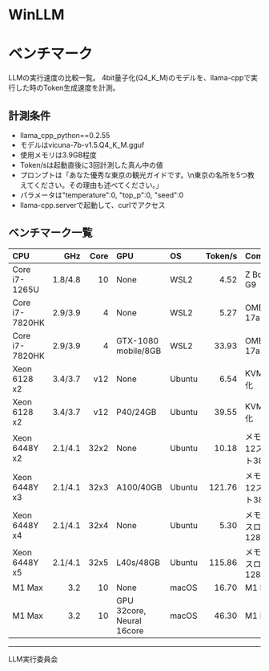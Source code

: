 # WinLLM
# ベンチマーク

LLMの実行速度の比較一覧。
4bit量子化(Q4_K_M)のモデルを、llama-cppで実行した時のToken生成速度を計測。


## 計測条件
- llama_cpp_python==0.2.55  
- モデルはvicuna-7b-v1.5.Q4_K_M.gguf  
- 使用メモリは3.9GB程度  
- Token/sは起動直後に3回計測した真ん中の値  
- プロンプトは「あなた優秀な東京の観光ガイドです。\n東京の名所を5つ教えてください。その理由も述べてください。」  
- パラメータは"temperature":0, "top_p":0, "seed":0  
- llama-cpp.serverで起動して、curlでアクセス  


## ベンチマーク一覧
|CPU|GHz|Core|GPU|OS|Token/s|Comment|
|:----|----:|----:|:----|:----|----:|:----|
|Core i7-1265U|1.8/4.8|10|None|WSL2|4.52 |Z Book G9|
|Core i7-7820HK|2.9/3.9|4|None|WSL2|5.27 |OMEN X 17ap|
|Core i7-7820HK|2.9/3.9|4|GTX-1080 mobile/8GB|WSL2|33.93 |OMEN X 17ap|
|Xeon 6128 x2|3.4/3.7|v12|None|Ubuntu|6.54 |KVM仮想化|
|Xeon 6128 x2|3.4/3.7|v12|P40/24GB|Ubuntu|39.55 |KVM仮想化|
|Xeon 6448Y x2|2.1/4.1|32x2|None|Ubuntu|10.18 |メモリが12スロット384GB|
|Xeon 6448Y x3|2.1/4.1|32x3|A100/40GB|Ubuntu|121.76 |メモリが12スロット384GB|
|Xeon 6448Y x4|2.1/4.1|32x4|None|Ubuntu|5.30 |メモリが4スロット128GB|
|Xeon 6448Y x5|2.1/4.1|32x5|L40s/48GB|Ubuntu|115.86 |メモリが4スロット128GB|
|M1 Max|3.2|10|None|macOS|16.70 |M1 Mac|
|M1 Max|3.2|10|GPU 32core, Neural 16core|macOS|46.30 |M1 Mac|

<hr>

LLM実行委員会
